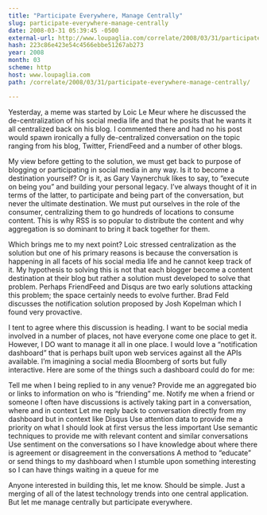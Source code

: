 ```yaml
---
title: "Participate Everywhere, Manage Centrally"
slug: participate-everywhere-manage-centrally
date: 2008-03-31 05:39:45 -0500
external-url: http://www.loupaglia.com/correlate/2008/03/31/participate-everywhere-manage-centrally/
hash: 223c86e423e54c4566ebbe51267ab273
year: 2008
month: 03
scheme: http
host: www.loupaglia.com
path: /correlate/2008/03/31/participate-everywhere-manage-centrally/

---
```


Yesterday, a meme was started by Loic Le Meur where he discussed the de-centralization of his social media life and that he posits that he wants it all centralized back on his blog.  I commented there and had no his post would spawn ironically a fully de-centralized conversation on the topic ranging from his blog, Twitter, FriendFeed and a number of other blogs.

My view before getting to the solution, we must get back to purpose of blogging or participating in social media in any way.  Is it to become a destination yourself?  Or is it, as Gary Vaynerchuk likes to say, to “execute on being you” and building your personal legacy.  I’ve always thought of it in terms of the latter, to participate and being part of the conversation, but never the ultimate destination.  We must put ourselves in the role of the consumer, centralizing them to go hundreds of locations to consume content.  This is why RSS is so popular to distribute the content and why aggregation is so dominant to bring it back together for them.

Which brings me to my next point?  Loic stressed centralization as the solution but one of his primary reasons is because the conversation is happening in all facets of his social media life and he cannot keep track of it.  My hypothesis to solving this is not that each blogger become a content destination at their blog but rather a solution must developed to solve that problem.  Perhaps FriendFeed and Disqus are two early solutions attacking this problem; the space certainly needs to evolve further.  Brad Feld discusses the notification solution proposed by Josh Kopelman which I found very provactive.

I tent to agree where this discussion is heading.  I want to be social media involved in a number of places, not have everyone come one place to get it.  However, I DO want to manage it all in one place.  I would love a “notification dashboard” that is perhaps built upon web services against all the APIs available.  I’m imagining a social media Bloomberg of sorts but fully interactive.  Here are some of the things such a dashboard could do for me:


Tell me when I being replied to in any venue?
Provide me an aggregated bio or links to information on who is “friending” me.
Notify me when a friend or someone I often have discussions is actively taking part in a conversation, where and in context
Let me reply back to conversation directly from my dashboard but in context like Disqus
Use attention data to provide me a priority on what I should look at first versus the less important
Use semantic techniques to provide me with relevant content and similar conversations
Use sentiment on the conversations so I have knowledge about where there is agreement or disagreement in the conversations
A method to “educate” or send things to my dashboard when I stumble upon something interesting so I can have things waiting in a queue for me

Anyone interested in building this, let me know.  Should be simple. Just a merging of all of the latest technology trends into one central application.     But let me manage centrally but participate everywhere.


